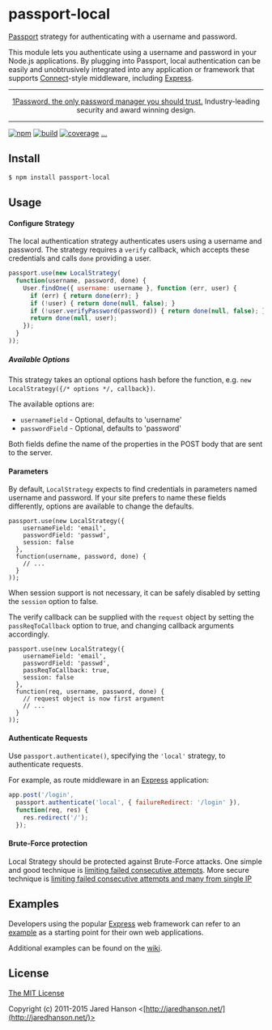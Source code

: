 # passport-local

[Passport](http://passportjs.org/) strategy for authenticating with a username
and password.

This module lets you authenticate using a username and password in your Node.js
applications.  By plugging into Passport, local authentication can be easily and
unobtrusively integrated into any application or framework that supports
[Connect](http://www.senchalabs.org/connect/)-style middleware, including
[Express](http://expressjs.com/).

---

<p align="center"><a href="http://www.tkqlhce.com/click-8907558-13433666" target="_top">1Password, the only password manager you should trust.</a> Industry-leading security and award winning design.</p>

---

[![npm](https://img.shields.io/npm/v/passport-local.svg)](https://www.npmjs.com/package/passport-local)
[![build](https://img.shields.io/travis/jaredhanson/passport-local.svg)](https://travis-ci.org/jaredhanson/passport-local)
[![coverage](https://img.shields.io/coveralls/jaredhanson/passport-local.svg)](https://coveralls.io/github/jaredhanson/passport-local)
[...](https://github.com/jaredhanson/passport-local/wiki/Status)

## Install

```bash
$ npm install passport-local
```

## Usage

#### Configure Strategy

The local authentication strategy authenticates users using a username and
password.  The strategy requires a `verify` callback, which accepts these
credentials and calls `done` providing a user.

```js
passport.use(new LocalStrategy(
  function(username, password, done) {
    User.findOne({ username: username }, function (err, user) {
      if (err) { return done(err); }
      if (!user) { return done(null, false); }
      if (!user.verifyPassword(password)) { return done(null, false); }
      return done(null, user);
    });
  }
));
```

##### Available Options

This strategy takes an optional options hash before the function, e.g. `new LocalStrategy({/* options */, callback})`.

The available options are:

* `usernameField` - Optional, defaults to 'username'
* `passwordField` - Optional, defaults to 'password'

Both fields define the name of the properties in the POST body that are sent to the server.

#### Parameters

By default, `LocalStrategy` expects to find credentials in parameters
named username and password. If your site prefers to name these fields
differently, options are available to change the defaults.

    passport.use(new LocalStrategy({
        usernameField: 'email',
        passwordField: 'passwd',
        session: false
      },
      function(username, password, done) {
        // ...
      }
    ));

When session support is not necessary, it can be safely disabled by
setting the `session` option to false.

The verify callback can be supplied with the `request` object by setting
the `passReqToCallback` option to true, and changing callback arguments
accordingly.

    passport.use(new LocalStrategy({
        usernameField: 'email',
        passwordField: 'passwd',
        passReqToCallback: true,
        session: false
      },
      function(req, username, password, done) {
        // request object is now first argument
        // ...
      }
    ));

#### Authenticate Requests

Use `passport.authenticate()`, specifying the `'local'` strategy, to
authenticate requests.

For example, as route middleware in an [Express](http://expressjs.com/)
application:

```js
app.post('/login', 
  passport.authenticate('local', { failureRedirect: '/login' }),
  function(req, res) {
    res.redirect('/');
  });
```

#### Brute-Force protection

Local Strategy should be protected against Brute-Force attacks. One simple and good technique is [limiting failed consecutive attempts](https://github.com/animir/node-rate-limiter-flexible/wiki/Overall-example#minimal-protection-against-password-brute-force). More secure technique is [limiting failed consecutive attempts and many from single IP](https://github.com/animir/node-rate-limiter-flexible/wiki/Overall-example#login-endpoint-protection)

## Examples

Developers using the popular [Express](http://expressjs.com/) web framework can
refer to an [example](https://github.com/passport/express-4.x-local-example)
as a starting point for their own web applications.

Additional examples can be found on the [wiki](https://github.com/jaredhanson/passport-local/wiki/Examples).

## License

[The MIT License](http://opensource.org/licenses/MIT)

Copyright (c) 2011-2015 Jared Hanson <[http://jaredhanson.net/](http://jaredhanson.net/)>
